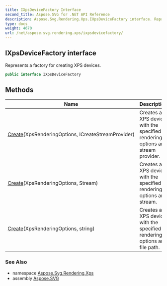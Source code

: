 ```yaml
---
title: IXpsDeviceFactory Interface
second_title: Aspose.SVG for .NET API Reference
description: Aspose.Svg.Rendering.Xps.IXpsDeviceFactory interface. Represents a factory for creating XPS devices
type: docs
weight: 4670
url: /net/aspose.svg.rendering.xps/ixpsdevicefactory/
---
```

## IXpsDeviceFactory interface

Represents a factory for creating XPS devices.

```csharp
public interface IXpsDeviceFactory
```

## Methods

| Name | Description |
| --- | --- |
| [Create](../../aspose.svg.rendering.xps/ixpsdevicefactory/create/#create)(XpsRenderingOptions, ICreateStreamProvider) | Creates an XPS device with the specified rendering options and stream provider. |
| [Create](../../aspose.svg.rendering.xps/ixpsdevicefactory/create/#create_1)(XpsRenderingOptions, Stream) | Creates an XPS device with the specified rendering options and stream. |
| [Create](../../aspose.svg.rendering.xps/ixpsdevicefactory/create/#create_2)(XpsRenderingOptions, string) | Creates an XPS device with the specified rendering options and file path. |

### See Also

* namespace [Aspose.Svg.Rendering.Xps](../../aspose.svg.rendering.xps/)
* assembly [Aspose.SVG](../../)
